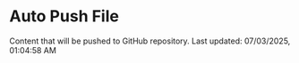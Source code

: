# Auto Push File

Content that will be pushed to GitHub repository.
Last updated: 07/03/2025, 01:04:58 AM